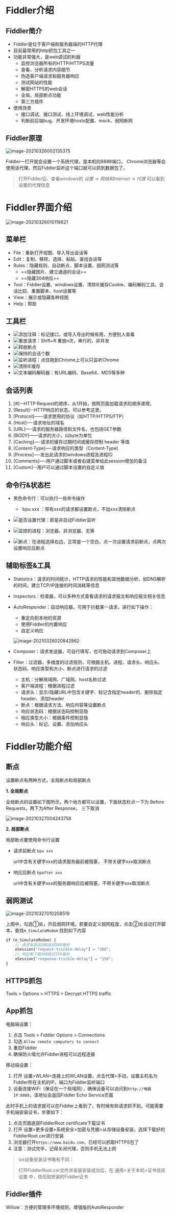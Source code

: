 # Fiddler介绍

## Fiddler简介

- Fiddler是位于客户端和服务器端的HTTP代理
- 目前最常用的http抓包工具之一
- 功能非常强大，是web调试的利器
  - 监控浏览器所有的HTTP/HTTPS流量
  - 查看、分析请求内容细节
  - 伪造客户端请求和服务器响应
  - 测试网站的性能
  - 解密HTTPS的web会话
  - 全局、局部断点功能
  - 第三方插件
- 使用场景
  - 接口调试、接口测试、线上环境调试、web性能分析
  - 判断前后端bug、开发环境hosts配置、mock、弱网断网

## Fiddler原理

![image-20210326002135375](assets/image-20210326002135375.png)

Fiddler一打开就会设置一个系统代理，是本机的8888端口， Chrome浏览器等会使用该代理，然后Fiddler监听这个端口就可以抓到数据包了。

> 打开Fiddler后，查看windows的 *设置 -> 网络和Internet -> 代理*  可以看到设置的代理信息

#  Fiddler界面介绍

![image-20210326010118621](assets/image-20210326010118621.png)

## 菜单栏

- File：重新打开视图、导入导出会话等
- Edit：复制、移除、选择、粘贴、查找会话等
- Rules：隐藏规则、自动断点、脚本设置、弱网测试等
  - ==隐藏图片、建立通道的会话==
  - ==隐藏304响应==
- Tool：Fiddler设置、windows设置、清除IE缓存Cookie、编码解码工具、会话比较、重置脚本、host设置等
- View：展示或隐藏各种视图
- Help：帮助

## 工具栏

- <img src='assets/image-20210326011842556.png'/>添加注释：标记接口，或导入导出时候有用，方便别人查看
- <img src='assets/image-20210326012346285.png'/>重放请求：Shift+R 重放n次，串行的，非并发
- <img src='assets/image-20210326012605937.png'/>释放断点
- <img src='assets/image-20210326012648567.png'/>保持的会话个数
- <img src='assets/image-20210326012722347.png'/>监听进程：点住拖到Chrome上可以只监听Chrome
- <img src='assets/image-20210326012930052.png'/>清除IE缓存
- <img src='assets/image-20210326013025362.png'/>文本编码解码器：有URL编码、Base64、MD5等多种

## 会话列表

1. [#]--HTTP Request的顺序，从1开始，按照页面加载请求的顺序递增。
2. [Result]--HTTP响应的状态，可以参考这里。
3. [Protocol]——请求使用的协议（如HTTP/HTTPS/FTP）
4. [Host]—-请求地址的域名
5. [URL]—-请求的服务器路径和文件名，也包括GET参数
6. [BODY]——请求的大小，以byte为单位
7. [Caching]—-请求的缓存过期时间或缓存控制 header 等值
8. [Content-Type]—-请求响应的类型（Content-Type)
9. [Process]—-发出此请求的windows进程及进程ID
10. [Comments]—-用户通过脚本或者右键菜单给此session增加的备注
11. [Custom]--用户可以通过脚本设置的自定义值

## 命令行&状态栏

- 黑色命令行：可以执行一些命令操作
  
  - `bpu xxx ：带有xxx的请求都设置断点，不加xxx清除断点
- <img src='assets/image-20210326014454221.png'/>是否设置代理：即是非启动Fiddler监听
- <img src='assets/image-20210326014608457.png'/>监控的进程：浏览器、非浏览器、无等
- <img src='assets/image-20210326014900784.png'/>断点：在进程选择右边，正常是一个空白，点一次设置请求前断点，点两次设置响应后断点

## 辅助标签&工具

- Statistics：请求的时间统计，HTTP请求的性能和其他数据分析，如DNS解析的时间，建立TCP/IP连接的时间消耗等信息

- Inspectors：检查器，可以多种方式查看请求的请求报文和响应报文相关信息

- AutoResponder：自动响应器，可用于拦截某一请求，进行如下操作：

  - 重定向到本地的资源
  - 使用Fiddler的内置响应
  - 自定义响应

  ![image-20210326020842862](assets/image-20210326020842862.png)

- Composer：请求发送器，可自行填写，也可拖动请求到Composer上

- Filter：过滤器，多维度的过滤规则，可根据主机、进程、请求头、响应头、状态码、响应类型和大小、断点进行请求的过滤

  - 主机：分解局域网、广域网、host名称过滤
  - 客户端进程：根据进程过滤
  - 请求头：显示/隐藏URL中包含关键字、标记含指定header的、删除指定header、添加header
  - 断点：根据请求方法、响应内容等设置断点
  - 响应状态码：根据状态码控制显隐
  - 相应类型大小：根据条件控制显隐
  - 响应头：标记、设置、添加响应头
    

# Fiddler功能介绍

## 断点

设置断点有两种方式，全局断点和局部断点

**1. 全局断点**

全局断点的设置如下图所示，两个地方都可以设置，下面状态栏点一下为 Before Requests，两下为After Response， 三下取消

![image-20210327004243758](assets/image-20210327004243758.png)

**2. 局部断点**

局部断点要使用命令行设置

- 请求前断点 `bpu xxx`

  url中含有关键字xxx的请求服务器前被阻塞， 不带关键字xxx取消断点

- 响应后断点 `bpafter xxx`

  url中含有关键字xxx的服务器响应后被阻塞，不带关键字xxx取消断点

## 弱网测试

![image-20210327010208519](assets/image-20210327010208519.png)

上图中，勾选①处，开启弱网环境。若要自定义弱网程度，点击②处自动打开脚本，查找`m_SimulateModem` 找到如下内容

```javascript
if (m_SimulateModem) {
    // 请求每发送1KB延迟300毫秒
    oSession["request-trickle-delay"] = "300"; 
    // 响应每下载1KB延迟150毫秒
    oSession["response-trickle-delay"] = "150"; 
}
```

## HTTPS抓包

Tools > Options > HTTPS > Decrypt HTTPS traffic

## App抓包

电脑端设置：

1. 点击 Tools > Fiddler Options > Connections.
2. 勾选 `Allow remote computers to connect`
3. 重启Fiddler 
4. 确保防火墙允许Fiddler进程可以远程连接 

移动端设置：

1. 打开 设置>WLAN>连接上的WLAN设置，点击代理>手动，设置主机名为Fiddler所在主机的IP，端口为Fiddler监听端口
2. 设备连接WiFi（保证在一个局域网），确保设备可以访问到`http://电脑IP:8888`，该地址会返回Fiddler Echo Service页面

此时手机上的请求就可以在Fiddler上看到了，有时候有些请求抓不到，可能需要手机端安装证书，步骤如下： 

1. 点击页面底部FiddlerRoot certificate下载证书
2. 打开 设置>更多设置>系统安全>加密与凭据>从存储设备安装，选择下载好的FiddlerRoot.cer进行安装
3. 浏览器打开`https://www.baidu.com`，已经可以抓取HTTPS包了
4. 注意：测试完毕，记得关闭代理，否则手机无法上网

> ios设备安装证书略有不同：
>
> 打开FiddlerRoot.cer文件并安装安装成功后，在 通用>关于本机>证书信任设置 中，信任刚安装的Fiddler证书

## Fiddler插件

Willow：方便的管理多环境规则，增强版的AutoResponder